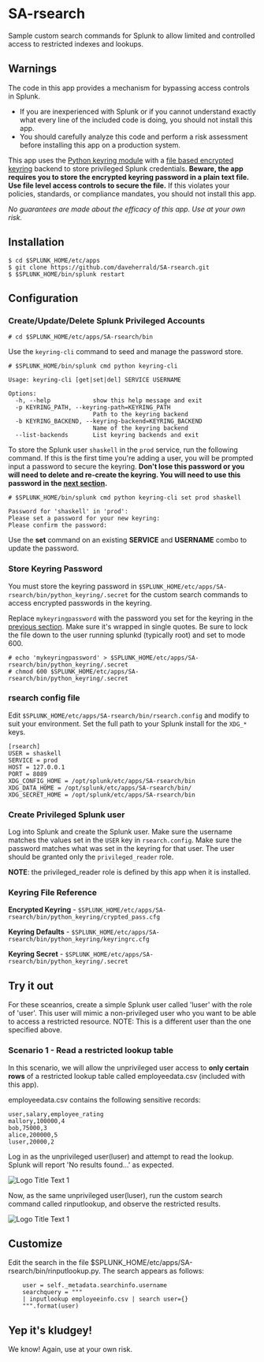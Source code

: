 # SA-rsearch
Sample custom search commands for Splunk to allow limited and controlled access to restricted indexes and lookups.

## Warnings
The code in this app provides a mechanism for bypassing access controls in Splunk. 

* If you are inexperienced with Splunk or if you cannot understand exactly what every line of the included code is doing, you should not install this app. 
* You should carefully analyze this code and perform a risk assessment before installing this app on a production system. 

This app uses the [Python keyring module](https://pypi.python.org/pypi/keyring) with a [file based encrypted keyring](https://github.com/jaraco/keyrings.alt/blob/master/keyrings/alt/file.py#L71) backend to store privileged Splunk credentials. **Beware, the app requires you to store the encrypted keyring password in a plain text file. Use file level access controls to secure the file.** If this violates your policies, standards, or compliance mandates, you should not install this app.

*No guarantees are made about the efficacy of this app. Use at your own risk.*


## Installation
```
$ cd $SPLUNK_HOME/etc/apps
$ git clone https://github.com/daveherrald/SA-rsearch.git
$ $SPLUNK_HOME/bin/splunk restart
```


## Configuration
### Create/Update/Delete Splunk Privileged Accounts

```
# cd $SPLUNK_HOME/etc/apps/SA-rsearch/bin
```

Use the `keyring-cli` command to seed and manage the password store.

```
# $SPLUNK_HOME/bin/splunk cmd python keyring-cli

Usage: keyring-cli [get|set|del] SERVICE USERNAME

Options:
  -h, --help            show this help message and exit
  -p KEYRING_PATH, --keyring-path=KEYRING_PATH
                        Path to the keyring backend
  -b KEYRING_BACKEND, --keyring-backend=KEYRING_BACKEND
                        Name of the keyring backend
  --list-backends       List keyring backends and exit

```

To store the Splunk user `shaskell` in the `prod` service, run the following command. If this is the first time you're adding a user, you will be prompted input a password to secure the keyring. **Don't lose this password or you will need to delete and re-create the keyring. You will need to use this password in the [next section](#store-keyring-password).**

```
# $SPLUNK_HOME/bin/splunk cmd python keyring-cli set prod shaskell

Password for 'shaskell' in 'prod': 
Please set a password for your new keyring: 
Please confirm the password: 
```

Use the **set** command on an existing **SERVICE** and **USERNAME** combo to update the password.

### Store Keyring Password
You must store the keyring password in `$SPLUNK_HOME/etc/apps/SA-rsearch/bin/python_keyring/.secret` for the custom search commands to access encrypted passwords in the keyring.

Replace `mykeyringpassword` with the password you set for the keyring in the [previous section](#createupdatedelete-splunk-privileged-accounts). Make sure it's wrapped in single quotes. Be sure to lock the file down to the user running splunkd (typically root) and set to mode 600.

```
# echo 'mykeyringpassword' > $SPLUNK_HOME/etc/apps/SA-rsearch/bin/python_keyring/.secret
# chmod 600 $SPLUNK_HOME/etc/apps/SA-rsearch/bin/python_keyring/.secret
```

### rsearch config file
Edit `$SPLUNK_HOME/etc/apps/SA-rsearch/bin/rsearch.config` and modify to suit your environment. Set the full path to your Splunk install for the `XDG_*` keys.

```
[rsearch]
USER = shaskell
SERVICE = prod
HOST = 127.0.0.1
PORT = 8089
XDG_CONFIG_HOME = /opt/splunk/etc/apps/SA-rsearch/bin
XDG_DATA_HOME = /opt/splunk/etc/apps/SA-rsearch/bin/
XDG_SECRET_HOME = /opt/splunk/etc/apps/SA-rsearch/bin
```

### Create Privileged Splunk user
Log into Splunk and create the Splunk user. Make sure the username matches the values set in the `USER` key in `rsearch.config`. Make sure the password matches what was set in the keyring for that user. The user should be granted only the `privileged_reader` role. 

**NOTE**: the privileged_reader role is defined by this app when it is installed.

### Keyring File Reference
**Encrypted Keyring** - `$SPLUNK_HOME/etc/apps/SA-rsearch/bin/python_keyring/crypted_pass.cfg`

**Keyring Defaults** - `$SPLUNK_HOME/etc/apps/SA-rsearch/bin/python_keyring/keyringrc.cfg`

**Keyring Secret** - `$SPLUNK_HOME/etc/apps/SA-rsearch/bin/python_keyring/.secret`

## Try it out
For these sceanrios, create a simple Splunk user called 'luser' with the role of 'user'. This user will mimic a non-privileged user who you want to be able to access a restricted resource. NOTE: This is a different user than the one specified above.

### Scenario 1 - Read a restricted lookup table
In this scenario, we will allow the unprivileged user access to **only certain rows** of a restricted lookup table called employeedata.csv (included with this app). 

employeedata.csv contains the following sensitive records:

```
user,salary,employee_rating
mallory,100000,4
bob,75000,3
alice,200000,5
luser,20000,2
```

Log in as the unprivileged user(luser) and attempt to read the lookup. Splunk will report 'No results found...' as expected.

![](https://github.com/daveherrald/SA-rsearch/raw/master/images/failed-inputlookup.png "Logo Title Text 1")

Now, as the same unprivileged user(luser), run the custom search command called rinputlookup, and observe the restricted results.

![](https://github.com/daveherrald/SA-rsearch/raw/master/images/rinputlookup.png "Logo Title Text 1")

## Customize

Edit the search in the file $SPLUNK_HOME/etc/apps/SA-rsearch/bin/rinputlookup.py. The search appears as follows:

```
    user = self._metadata.searchinfo.username
    searchquery = """
    | inputlookup employeeinfo.csv | search user={}
    """.format(user)
```

## Yep it's kludgey!
We know! Again, use at your own risk.

